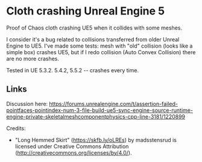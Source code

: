 # Cloth crashing Unreal Engine 5

Proof of Chaos cloth crashing UE5 when it collides with some meshes.

I consider it's a bug related to collisions transferred from older Unreal 
Engine to UE5. I've made some tests: mesh with "old" collision (looks like a 
simple box) crashes UE5, but if I redo collision (Auto Convex Collision) 
there are no more crashes.

Tested in UE 5.3.2. 5.4.2, 5.5.2 -- crashes every time.

## Links
Discussion here: https://forums.unrealengine.com/t/assertion-failed-pointfaces-pointindex-num-3-file-build-ue5-sync-engine-source-runtime-engine-private-skeletalmeshcomponentphysics-cpp-line-3181/1220899

Credits:
* "Long Hemmed Skirt" (https://skfb.ly/oLREs) by madsstensrud is licensed under Creative Commons Attribution (http://creativecommons.org/licenses/by/4.0/).
